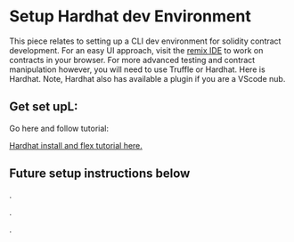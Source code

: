 # Setup Hardhat dev Environment

This piece relates to setting up a CLI dev environment for solidity contract development. For an easy UI approach, visit the [remix IDE](https://remix.ethereum.org) to work on contracts in your browser. For more advanced testing and contract manipulation however, you will need to use Truffle or Hardhat. Here is Hardhat. Note, Hardhat also has available a plugin if you are a VScode nub.

## Get set upL:

Go here and follow tutorial:

[Hardhat install and flex tutorial here.](https://hardhat.org/hardhat-runner/docs/getting-started)

## Future setup instructions below

.

.

.
